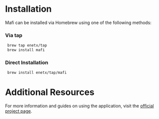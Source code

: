 # Installation

Mafi can be installed via Homebrew using one of the following methods:

### Via tap

```bash
 brew tap enetx/tap
 brew install mafi
```

### Direct Installation

```bash
 brew install enetx/tap/mafi
```

# Additional Resources

For more information and guides on using the application, visit the [official project page](https://mafiapp.com).
